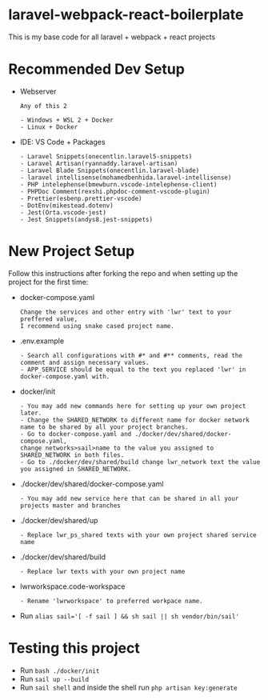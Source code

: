 # laravel-webpack-react-boilerplate

This is my base code for all laravel + webpack + react projects

# Recommended Dev Setup

-   Webserver

    ```
    Any of this 2

    - Windows + WSL 2 + Docker
    - Linux + Docker
    ```

-   IDE: VS Code + Packages
    ```
    - Laravel Snippets(onecentlin.laravel5-snippets)
    - Laravel Artisan(ryannaddy.laravel-artisan)
    - Laravel Blade Snippets(onecentlin.laravel-blade)
    - laravel intellisense(mohamedbenhida.laravel-intellisense)
    - PHP intelephense(bmewburn.vscode-intelephense-client)
    - PHPDoc Comment(rexshi.phpdoc-comment-vscode-plugin)
    - Prettier(esbenp.prettier-vscode)
    - DotEnv(mikestead.dotenv)
    - Jest(Orta.vscode-jest)
    - Jest Snippets(andys8.jest-snippets)
    ```

# New Project Setup

Follow this instructions after forking the repo and when setting up the project for the first time:

-   docker-compose.yaml

    ```
    Change the services and other entry with 'lwr' text to your preffered value,
    I recommend using snake cased project name.
    ```

-   .env.example

    ```
    - Search all configurations with #* and #** comments, read the comment and assign necessary values.
    - APP_SERVICE should be equal to the text you replaced 'lwr' in docker-compose.yaml with.
    ```

-   docker/init

    ```
    - You may add new commands here for setting up your own project later.
    - Change the SHARED_NETWORK to different name for docker network name to be shared by all your project branches.
    - Go to docker-compose.yaml and ./docker/dev/shared/docker-compose.yaml,
    change networks>sail>name to the value you assigned to SHARED_NETWORK in both files.
    - Go to ./docker/dev/shared/build change lwr_network text the value you assigned in SHARED_NETWORK.
    ```

-   ./docker/dev/shared/docker-compose.yaml

    ```
    - You may add new service here that can be shared in all your projects master and branches
    ```

-   ./docker/dev/shared/up
    ```
    - Replace lwr_ps_shared texts with your own project shared service name
    ```
-   ./docker/dev/shared/build

    ```
    - Replace lwr texts with your own project name
    ```

-   lwrworkspace.code-workspace

    ```
    - Rename 'lwrworkspace' to preferred workpace name.
    ```

-   Run `alias sail='[ -f sail ] && sh sail || sh vendor/bin/sail'`

# Testing this project

-   Run `bash ./docker/init`
-   Run `sail up --build`
-   Run `sail shell` and inside the shell run `php artisan key:generate`
